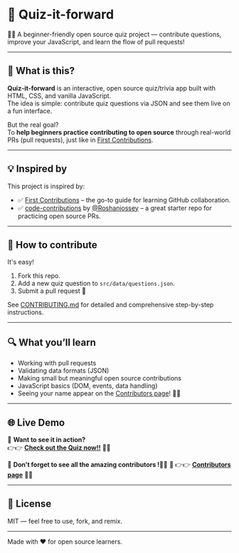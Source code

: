 # 🎉 Quiz-it-forward

🚀✨ A beginner-friendly open source quiz project — contribute questions, improve your JavaScript, and learn the flow of pull requests!

---

## 🧠 What is this?

**Quiz-it-forward** is an interactive, open source quiz/trivia app built with HTML, CSS, and vanilla JavaScript.  
The idea is simple: contribute quiz questions via JSON and see them live on a fun interface.

But the real goal?  
To **help beginners practice contributing to open source** through real-world PRs (pull requests), just like in [First Contributions](https://github.com/firstcontributions/first-contributions).

---

## 💡 Inspired by

This project is inspired by:

- ✅ [First Contributions](https://github.com/firstcontributions/first-contributions) – the go-to guide for learning GitHub collaboration.
- ✅ [code-contributions](https://github.com/Roshanjossey/code-contributions) by [@Roshanjossey](https://github.com/Roshanjossey) – a great starter repo for practicing open source PRs.

---

## 🙌 How to contribute

It's easy!

1. Fork this repo.
2. Add a new quiz question to `src/data/questions.json`.
3. Submit a pull request 🚀

See [CONTRIBUTING.md](CONTRIBUTING.md) for detailed and comprehensive step-by-step instructions.

---

## 🔍 What you’ll learn

- Working with pull requests
- Validating data formats (JSON)
- Making small but meaningful open source contributions
- JavaScript basics (DOM, events, data handling)
- Seeing your name appear on the [Contributors page](https://androvonx95.github.io/Quiz-it-forward/contributors.html)! 🧑‍💻

---

## 🌐 Live Demo

🎉 **Want to see it in action?**  
👉👉 [**Check out the Quiz now!!**](https://androvonx95.github.io/Quiz-it-forward/) 🎯✨

🎉 **Don’t forget to see all the amazing contributors !**🚀👏
👥 👉👉 [**Contributors page**](https://androvonx95.github.io/Quiz-it-forward/contributors.html) 🙌💖  

---

## 📄 License

MIT — feel free to use, fork, and remix.

---

Made with ❤️ for open source learners.
